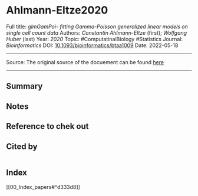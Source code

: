 # Ahlmann-Eltze2020
Full title: *glmGamPoi- fitting Gamma-Poisson generalized linear models on single cell count data*
Authors: *Constantin Ahlmann-Eltze* (first); *Wolfgang Huber* (last)
Year: *2020*
Topic: #ComputatinalBiology #Statistics
Journal: *Bioinformatics*
DOI: [10.1093/bioinformatics/btaa1009](https://doi.org/10.1093/bioinformatics/btaa1009)
Date: 2022-05-18

---

Source: The original source of the docuement can be found [here](https://pubmed.ncbi.nlm.nih.gov/33295604/)

---

## Summary

## Notes

## Reference to chek out



## Cited by
```query

```

## Index
[[00_Index_papers#^d333d8]]